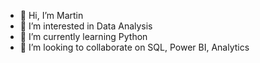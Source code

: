 - 👋 Hi, I’m Martin
- 👀 I’m interested in Data Analysis
- 🌱 I’m currently learning Python
- 💞️ I’m looking to collaborate on SQL, Power BI, Analytics
